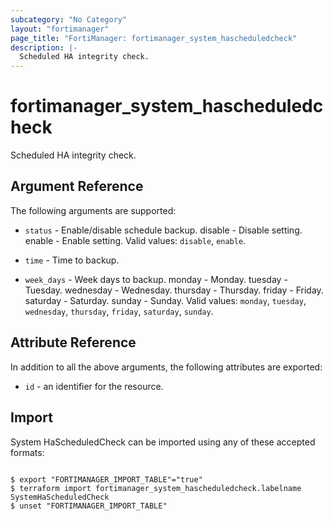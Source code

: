 ```yaml
---
subcategory: "No Category"
layout: "fortimanager"
page_title: "FortiManager: fortimanager_system_hascheduledcheck"
description: |-
  Scheduled HA integrity check.
---
```


# fortimanager_system_hascheduledcheck
Scheduled HA integrity check.

## Argument Reference


The following arguments are supported:


* `status` - Enable/disable schedule backup. disable - Disable setting. enable - Enable setting. Valid values: `disable`, `enable`.

* `time` - Time to backup.
* `week_days` - Week days to backup. monday - Monday. tuesday - Tuesday. wednesday - Wednesday. thursday - Thursday. friday - Friday. saturday - Saturday. sunday - Sunday. Valid values: `monday`, `tuesday`, `wednesday`, `thursday`, `friday`, `saturday`, `sunday`.



## Attribute Reference

In addition to all the above arguments, the following attributes are exported:
* `id` - an identifier for the resource.

## Import

System HaScheduledCheck can be imported using any of these accepted formats:
```

$ export "FORTIMANAGER_IMPORT_TABLE"="true"
$ terraform import fortimanager_system_hascheduledcheck.labelname SystemHaScheduledCheck
$ unset "FORTIMANAGER_IMPORT_TABLE"
```

